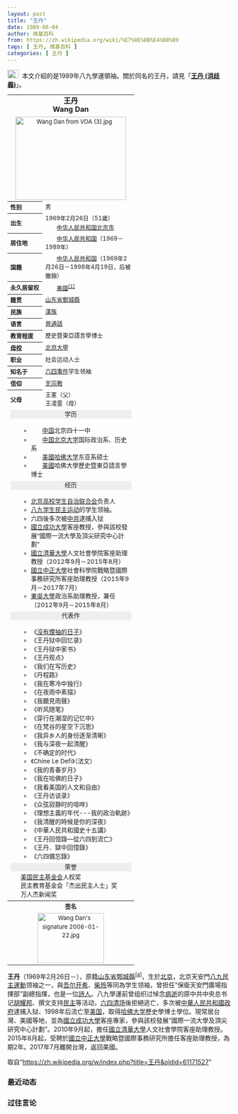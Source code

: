 ```yaml
---
layout: post
title: "王丹"
date: 1989-06-04
author: 维基百科
from: https://zh.wikipedia.org/wiki/%E7%8E%8B%E4%B8%B9
tags: [ 王丹, 维基百科 ]
categories: [ 王丹 ]
---
```

<div class="mw-parser-output"><div role="note" class="hatnote navigation-not-searchable"><a href="/wiki/Wikipedia:%E6%B6%88%E6%AD%A7%E4%B9%89" title="Wikipedia:消歧义"><img alt="Disambig gray.svg" src="//upload.wikimedia.org/wikipedia/commons/thumb/5/5f/Disambig_gray.svg/25px-Disambig_gray.svg.png" decoding="async" width="25" height="19" srcset="//upload.wikimedia.org/wikipedia/commons/thumb/5/5f/Disambig_gray.svg/38px-Disambig_gray.svg.png 1.5x, //upload.wikimedia.org/wikipedia/commons/thumb/5/5f/Disambig_gray.svg/50px-Disambig_gray.svg.png 2x" data-file-width="220" data-file-height="168"></a>&nbsp;&nbsp;本文介紹的是1989年八九學運領袖。關於同名的王丹，請見「<b><a href="/wiki/%E7%8E%8B%E4%B8%B9_(%E6%B6%88%E6%AD%A7%E7%BE%A9)" class="mw-disambig" title="王丹 (消歧義)">王丹 (消歧義)</a></b>」。</div>

<table class="infobox biography vcard" cellspacing="3" style="border-spacing:3px;width:22em;text-align:left;font-size:small;line-height:1.5em"><tbody><tr><th colspan="2" style="text-align:center;font-size:125%;font-weight:bold"><span class="fn">王丹<br>Wang Dan</span></th></tr><tr><td colspan="2" style="text-align:center"><a href="/wiki/File:Wang_Dan_from_VOA_(3).jpg" class="image"><img alt="Wang Dan from VOA (3).jpg" src="//upload.wikimedia.org/wikipedia/commons/thumb/6/6b/Wang_Dan_from_VOA_%283%29.jpg/250px-Wang_Dan_from_VOA_%283%29.jpg" decoding="async" width="250" height="188" srcset="//upload.wikimedia.org/wikipedia/commons/thumb/6/6b/Wang_Dan_from_VOA_%283%29.jpg/375px-Wang_Dan_from_VOA_%283%29.jpg 1.5x, //upload.wikimedia.org/wikipedia/commons/thumb/6/6b/Wang_Dan_from_VOA_%283%29.jpg/500px-Wang_Dan_from_VOA_%283%29.jpg 2x" data-file-width="4000" data-file-height="3000"></a></td></tr><tr><th scope="row" style="text-align:left;white-space: nowrap;;">性别</th><td style="">男</td></tr><tr><th scope="row" style="text-align:left;white-space: nowrap;;">出生</th><td style=""><span style="display:none"> (<span class="bday">1969-02-26</span>) </span>1969年2月26日<span class="noprint ForceAgeToShow">（<span class="currentage"></span>51歲）</span><br><span class="birthplace"><span class="flagicon"><img alt="" src="//upload.wikimedia.org/wikipedia/commons/thumb/f/fa/Flag_of_the_People%27s_Republic_of_China.svg/22px-Flag_of_the_People%27s_Republic_of_China.svg.png" decoding="async" width="22" height="15" class="thumbborder" srcset="//upload.wikimedia.org/wikipedia/commons/thumb/f/fa/Flag_of_the_People%27s_Republic_of_China.svg/33px-Flag_of_the_People%27s_Republic_of_China.svg.png 1.5x, //upload.wikimedia.org/wikipedia/commons/thumb/f/fa/Flag_of_the_People%27s_Republic_of_China.svg/44px-Flag_of_the_People%27s_Republic_of_China.svg.png 2x" data-file-width="900" data-file-height="600">&nbsp;</span><a href="/wiki/%E4%B8%AD%E5%8D%8E%E4%BA%BA%E6%B0%91%E5%85%B1%E5%92%8C%E5%9B%BD" title="中华人民共和国">中华人民共和国</a><a href="/wiki/%E5%8C%97%E4%BA%AC%E5%B8%82" title="北京市">北京市</a></span></td></tr><tr><th scope="row" style="text-align:left;white-space: nowrap;;">居住地</th><td class="label" style=""><span class="flagicon"><img alt="" src="//upload.wikimedia.org/wikipedia/commons/thumb/f/fa/Flag_of_the_People%27s_Republic_of_China.svg/22px-Flag_of_the_People%27s_Republic_of_China.svg.png" decoding="async" width="22" height="15" class="thumbborder" srcset="//upload.wikimedia.org/wikipedia/commons/thumb/f/fa/Flag_of_the_People%27s_Republic_of_China.svg/33px-Flag_of_the_People%27s_Republic_of_China.svg.png 1.5x, //upload.wikimedia.org/wikipedia/commons/thumb/f/fa/Flag_of_the_People%27s_Republic_of_China.svg/44px-Flag_of_the_People%27s_Republic_of_China.svg.png 2x" data-file-width="900" data-file-height="600">&nbsp;</span><a href="/wiki/%E4%B8%AD%E5%8D%8E%E4%BA%BA%E6%B0%91%E5%85%B1%E5%92%8C%E5%9B%BD" title="中华人民共和国">中华人民共和国</a>（1969－1989年）</td></tr><tr><th scope="row" style="text-align:left;white-space: nowrap;;">国籍</th><td class="category" style=""><span class="flagicon"><img alt="" src="//upload.wikimedia.org/wikipedia/commons/thumb/f/fa/Flag_of_the_People%27s_Republic_of_China.svg/22px-Flag_of_the_People%27s_Republic_of_China.svg.png" decoding="async" width="22" height="15" class="thumbborder" srcset="//upload.wikimedia.org/wikipedia/commons/thumb/f/fa/Flag_of_the_People%27s_Republic_of_China.svg/33px-Flag_of_the_People%27s_Republic_of_China.svg.png 1.5x, //upload.wikimedia.org/wikipedia/commons/thumb/f/fa/Flag_of_the_People%27s_Republic_of_China.svg/44px-Flag_of_the_People%27s_Republic_of_China.svg.png 2x" data-file-width="900" data-file-height="600">&nbsp;</span><a href="/wiki/%E4%B8%AD%E5%8D%8E%E4%BA%BA%E6%B0%91%E5%85%B1%E5%92%8C%E5%9B%BD" title="中华人民共和国">中华人民共和国</a>（1969年2月26日－1998年4月19日，后被撤銷）</td></tr><tr><th scope="row" style="text-align:left;white-space: nowrap;;">永久居留权</th><td style=""><span class="flagicon"><img alt="" src="//upload.wikimedia.org/wikipedia/commons/thumb/a/a4/Flag_of_the_United_States.svg/22px-Flag_of_the_United_States.svg.png" decoding="async" width="22" height="12" class="thumbborder" srcset="//upload.wikimedia.org/wikipedia/commons/thumb/a/a4/Flag_of_the_United_States.svg/33px-Flag_of_the_United_States.svg.png 1.5x, //upload.wikimedia.org/wikipedia/commons/thumb/a/a4/Flag_of_the_United_States.svg/44px-Flag_of_the_United_States.svg.png 2x" data-file-width="1235" data-file-height="650">&nbsp;</span><a href="/wiki/%E7%BE%8E%E5%9C%8B" class="mw-redirect" title="美國">美國</a><sup id="cite_ref-1" class="reference"><a href="#cite_note-1">[1]</a></sup></td></tr><tr><th scope="row" style="text-align:left;white-space: nowrap;;">籍贯</th><td style=""><a href="/wiki/%E5%B1%B1%E4%B8%9C%E7%9C%81" title="山东省">山东省</a><a href="/wiki/%E9%84%84%E5%9F%8E%E7%B8%A3" class="mw-redirect" title="鄄城縣">鄄城縣</a></td></tr><tr><th scope="row" style="text-align:left;white-space: nowrap;;">民族</th><td class="category" style=""><a href="/wiki/%E6%BC%A2%E6%97%8F" class="mw-redirect" title="漢族">漢族</a></td></tr><tr><th scope="row" style="text-align:left;white-space: nowrap;;">语言</th><td style=""><a href="/wiki/%E6%99%AE%E9%80%9A%E8%A9%B1" class="mw-redirect" title="普通話">普通話</a></td></tr><tr><th scope="row" style="text-align:left;white-space: nowrap;;">教育程度</th><td style="">歷史暨東亞語言學博士</td></tr><tr><th scope="row" style="text-align:left;white-space: nowrap;;"><a href="/wiki/%E6%AF%8D%E6%A0%A1" title="母校">母校</a></th><td style=""><a href="/wiki/%E5%8C%97%E4%BA%AC%E5%A4%A7%E5%AD%B8" class="mw-redirect" title="北京大學">北京大學</a></td></tr><tr><th scope="row" style="text-align:left;white-space: nowrap;;">职业</th><td class="role" style="">社会运动人士</td></tr><tr><th scope="row" style="text-align:left;white-space: nowrap;;">知名于</th><td style=""><a href="/wiki/%E5%85%AD%E5%9B%9B%E4%BA%8B%E4%BB%B6" title="六四事件">六四事件</a>学生领袖</td></tr><tr><th scope="row" style="text-align:left;white-space: nowrap;;">信仰</th><td class="category" style=""><a href="/wiki/%E6%97%A0%E5%AE%97%E6%95%99" title="无宗教">无宗教</a></td></tr><tr><th scope="row" style="text-align:left;white-space: nowrap;;">父母</th><td style="">王憲（父）<br>王凌雲（母）</td></tr><tr><td colspan="2" style="text-align:center;"><div class="NavFrame collapsed" style="border: none; padding: 0;">
<div class="NavHead" style="font-size: 105%; background-color: #eee;">学历</div>
<ul class="NavContent" style="list-style: none none; margin-left: 0; text-align: left; font-size: 105%; margin-top: 0; margin-bottom: 0; line-height: inherit;"><li style="line-height: inherit; margin: 0"><dl style="margin: 0; padding: 0.25em 0 0 0; border; none; text-align: left;">
<ul><li><span class="flagicon"><img alt="" src="//upload.wikimedia.org/wikipedia/commons/thumb/f/fa/Flag_of_the_People%27s_Republic_of_China.svg/22px-Flag_of_the_People%27s_Republic_of_China.svg.png" decoding="async" width="22" height="15" class="thumbborder" srcset="//upload.wikimedia.org/wikipedia/commons/thumb/f/fa/Flag_of_the_People%27s_Republic_of_China.svg/33px-Flag_of_the_People%27s_Republic_of_China.svg.png 1.5x, //upload.wikimedia.org/wikipedia/commons/thumb/f/fa/Flag_of_the_People%27s_Republic_of_China.svg/44px-Flag_of_the_People%27s_Republic_of_China.svg.png 2x" data-file-width="900" data-file-height="600">&nbsp;</span><a href="/wiki/%E4%B8%AD%E5%8D%8E%E4%BA%BA%E6%B0%91%E5%85%B1%E5%92%8C%E5%9B%BD" title="中华人民共和国">中国</a>北京四十一中</li>
<li><span class="flagicon"><img alt="" src="//upload.wikimedia.org/wikipedia/commons/thumb/f/fa/Flag_of_the_People%27s_Republic_of_China.svg/22px-Flag_of_the_People%27s_Republic_of_China.svg.png" decoding="async" width="22" height="15" class="thumbborder" srcset="//upload.wikimedia.org/wikipedia/commons/thumb/f/fa/Flag_of_the_People%27s_Republic_of_China.svg/33px-Flag_of_the_People%27s_Republic_of_China.svg.png 1.5x, //upload.wikimedia.org/wikipedia/commons/thumb/f/fa/Flag_of_the_People%27s_Republic_of_China.svg/44px-Flag_of_the_People%27s_Republic_of_China.svg.png 2x" data-file-width="900" data-file-height="600">&nbsp;</span><a href="/wiki/%E4%B8%AD%E5%8D%8E%E4%BA%BA%E6%B0%91%E5%85%B1%E5%92%8C%E5%9B%BD" title="中华人民共和国">中国</a><a href="/wiki/%E5%8C%97%E4%BA%AC%E5%A4%A7%E5%AD%A6" title="北京大学">北京大学</a>国际政治系、历史系</li>
<li><span class="flagicon"><img alt="" src="//upload.wikimedia.org/wikipedia/commons/thumb/a/a4/Flag_of_the_United_States.svg/22px-Flag_of_the_United_States.svg.png" decoding="async" width="22" height="12" class="thumbborder" srcset="//upload.wikimedia.org/wikipedia/commons/thumb/a/a4/Flag_of_the_United_States.svg/33px-Flag_of_the_United_States.svg.png 1.5x, //upload.wikimedia.org/wikipedia/commons/thumb/a/a4/Flag_of_the_United_States.svg/44px-Flag_of_the_United_States.svg.png 2x" data-file-width="1235" data-file-height="650">&nbsp;</span><a href="/wiki/%E7%BE%8E%E5%9C%8B" class="mw-redirect" title="美國">美國</a><a href="/wiki/%E5%93%88%E4%BD%9B%E5%A4%A7%E5%AD%A6" title="哈佛大学">哈佛大学</a>东亚系硕士</li>
<li><span class="flagicon"><img alt="" src="//upload.wikimedia.org/wikipedia/commons/thumb/a/a4/Flag_of_the_United_States.svg/22px-Flag_of_the_United_States.svg.png" decoding="async" width="22" height="12" class="thumbborder" srcset="//upload.wikimedia.org/wikipedia/commons/thumb/a/a4/Flag_of_the_United_States.svg/33px-Flag_of_the_United_States.svg.png 1.5x, //upload.wikimedia.org/wikipedia/commons/thumb/a/a4/Flag_of_the_United_States.svg/44px-Flag_of_the_United_States.svg.png 2x" data-file-width="1235" data-file-height="650">&nbsp;</span><a href="/wiki/%E7%BE%8E%E5%9C%8B" class="mw-redirect" title="美國">美國</a>哈佛大學歷史暨東亞語言學博士</li></ul>
</dl></li></ul>
</div></td></tr><tr><td colspan="2" style="text-align:center;"><div class="NavFrame collapsed" style="border: none; padding: 0;">
<div class="NavHead" style="font-size: 105%; background-color: #eee;">经历</div>
<ul class="NavContent" style="list-style: none none; margin-left: 0; text-align: left; font-size: 105%; margin-top: 0; margin-bottom: 0; line-height: inherit;"><li style="line-height: inherit; margin: 0"><dl style="margin: 0; padding: 0.25em 0 0 0; border; none; text-align: left;">
<ul><li><a href="/wiki/%E5%8C%97%E4%BA%AC%E9%AB%98%E6%A0%A1%E5%AD%A6%E7%94%9F%E8%87%AA%E6%B2%BB%E8%81%94%E5%90%88%E4%BC%9A" title="北京高校学生自治联合会">北京高校学生自治联合会</a>负责人</li>
<li><a href="/wiki/%E5%85%AB%E4%B9%9D%E5%AD%A6%E7%94%9F%E6%B0%91%E4%B8%BB%E8%BF%90%E5%8A%A8" class="mw-redirect" title="八九学生民主运动">八九学生民主运动</a>的学生领袖。</li>
<li>六四後多次被<a href="/wiki/%E4%B8%AD%E8%8F%AF%E4%BA%BA%E6%B0%91%E5%85%B1%E5%92%8C%E5%9C%8B%E6%94%BF%E5%BA%9C" title="中華人民共和國政府">中共</a>逮捕入狱</li>
<li><a href="/wiki/%E5%9C%8B%E7%AB%8B%E6%88%90%E5%8A%9F%E5%A4%A7%E5%AD%B8" title="國立成功大學">國立成功大學</a>客座教授，參與該校發展“國際一流大學及頂尖研究中心計劃”</li>
<li><a href="/wiki/%E5%9C%8B%E7%AB%8B%E6%B8%85%E8%8F%AF%E5%A4%A7%E5%AD%B8" title="國立清華大學">國立清華大學</a>人文社會學院客座助理教授（2012年9月－2015年8月）</li>
<li><a href="/wiki/%E5%9C%8B%E7%AB%8B%E4%B8%AD%E6%AD%A3%E5%A4%A7%E5%AD%B8" title="國立中正大學">國立中正大學</a>社會科學院戰略暨國際事務研究所客座助理教授（2015年9月－2017年7月）</li>
<li><a href="/wiki/%E6%9D%B1%E5%90%B3%E5%A4%A7%E5%AD%B8_(%E5%8F%B0%E7%81%A3)" class="mw-redirect" title="東吳大學 (台灣)">東吳大學</a>政治系助理教授，兼任（2012年9月－2015年8月）</li></ul>
</dl></li></ul>
</div></td></tr><tr><td colspan="2" style="text-align:center;"><div class="NavFrame collapsed" style="border: none; padding: 0;">
<div class="NavHead" style="font-size: 105%; background-color: #eee;">代表作</div>
<ul class="NavContent" style="list-style: none none; margin-left: 0; text-align: left; font-size: 105%; margin-top: 0; margin-bottom: 0; line-height: inherit;"><li style="line-height: inherit; margin: 0"><dl style="margin: 0; padding: 0.25em 0 0 0; border; none; text-align: left;">
<ul><li>《<a href="/wiki/%E6%B2%A1%E6%9C%89%E7%83%9F%E6%8A%BD%E7%9A%84%E6%97%A5%E5%AD%90" title="没有烟抽的日子">沒有煙抽的日子</a>》</li>
<li>《王丹狱中回忆录》</li>
<li>《王丹狱中家书》</li>
<li>《王丹观点》</li>
<li>《我们在写历史》</li>
<li>《丹程路》</li>
<li>《我在寒冷中独行》</li>
<li>《在夜雨中素描》</li>
<li>《我聽見雨聲》</li>
<li>《听风随笔》</li>
<li>《穿行在潮湿的记忆中》</li>
<li>《在梵谷的星空下沉思》</li>
<li>《我异乡人的身份逐渐清晰》</li>
<li>《我与深夜一起清醒》</li>
<li>《不确定的时代》</li>
<li>《Chine Le Defi》（法文）</li>
<li>《我的青春岁月》</li>
<li>《我在哈佛的日子》</li>
<li>《我看美国的人文和自由》</li>
<li>《王丹访谈录》</li>
<li>《众弦寂静时的喧哗》</li>
<li>《理想主義的年代---我的政治軌跡》</li>
<li>《我清醒的時候是你的深夜》</li>
<li>《中華人民共和國史十五講》</li>
<li>《王丹回憶錄—從六四到流亡》</li>
<li>《王丹．獄中回憶錄》</li>
<li>《六四備忘錄》</li></ul>
</dl></li></ul>
</div></td></tr><tr><td colspan="2" style="text-align:center;"><div class="NavFrame collapsed" style="border: none; padding: 0;">
<div class="NavHead" style="font-size: 105%; background-color: #eee;">荣誉</div>
<ul class="NavContent" style="list-style: none none; margin-left: 0; text-align: left; font-size: 105%; margin-top: 0; margin-bottom: 0; line-height: inherit;"><li style="line-height: inherit; margin: 0"><dl style="margin: 0; padding: 0.25em 0 0 0; border; none; text-align: left;">
<a href="/wiki/%E7%BE%8E%E5%9B%BD%E6%B0%91%E4%B8%BB%E5%9F%BA%E9%87%91%E4%BC%9A" class="mw-redirect" title="美国民主基金会">美国民主基金会</a>人权奖<br>民主教育基金会「杰出民主人士」奖<br>万人杰新闻奖
</dl></li></ul>
</div></td></tr><tr><th colspan="2" style="text-align:center;">签名</th></tr><tr><td colspan="2" style="text-align:center;"><a href="/wiki/File:Wang_Dan%27s_signature_2006-01-22.jpg" class="image"><img alt="Wang Dan's signature 2006-01-22.jpg" src="//upload.wikimedia.org/wikipedia/commons/thumb/d/d0/Wang_Dan%27s_signature_2006-01-22.jpg/150px-Wang_Dan%27s_signature_2006-01-22.jpg" decoding="async" width="150" height="113" srcset="//upload.wikimedia.org/wikipedia/commons/thumb/d/d0/Wang_Dan%27s_signature_2006-01-22.jpg/225px-Wang_Dan%27s_signature_2006-01-22.jpg 1.5x, //upload.wikimedia.org/wikipedia/commons/thumb/d/d0/Wang_Dan%27s_signature_2006-01-22.jpg/300px-Wang_Dan%27s_signature_2006-01-22.jpg 2x" data-file-width="1106" data-file-height="830"></a></td></tr></tbody></table>
<p><b>王丹</b>（1969年2月26日<span class="useeditintro" title="Template:BLP editintro">－</span>），原籍<a href="/wiki/%E5%B1%B1%E4%B8%9C%E7%9C%81" title="山东省">山东省</a><a href="/wiki/%E9%84%84%E5%9F%8E%E7%B8%A3" class="mw-redirect" title="鄄城縣">鄄城縣</a><sup id="cite_ref-2" class="reference"><a href="#cite_note-2">[a]</a></sup>，生於<a href="/wiki/%E5%8C%97%E4%BA%AC" class="mw-redirect" title="北京">北京</a>，北京天安門<a href="/wiki/%E5%85%AD%E5%9B%9B%E4%BA%8B%E4%BB%B6" title="六四事件">八九民主運動</a>领袖之一，與<a href="/wiki/%E5%90%BE%E5%B0%94%E5%BC%80%E5%B8%8C" class="mw-redirect" title="吾尔开希">吾尔开希</a>、<a href="/wiki/%E6%9F%B4%E7%8E%B2" title="柴玲">柴玲</a>等同為学生领袖，曾担任“保衛天安門廣場指揮部”副總指揮，也是一位<a href="/wiki/%E8%A9%A9%E4%BA%BA" class="mw-redirect" title="詩人">詩人</a>。八九學運前曾组织过悼念<a href="/wiki/%E8%83%A1%E8%80%80%E9%82%A6%E4%B9%8B%E6%AD%BB" title="胡耀邦之死">病逝</a>的原中共中央总书记<a href="/wiki/%E8%83%A1%E8%80%80%E9%82%A6" title="胡耀邦">胡耀邦</a>、撰文支持<a href="/wiki/%E6%B0%91%E4%B8%BB" title="民主">民主</a>等活动，<a href="/wiki/%E5%85%AD%E5%9B%9B%E6%B8%85%E5%9C%BA" title="六四清场">六四清场</a>後拒絕逃亡，多次被<a href="/wiki/%E4%B8%AD%E8%8F%AF%E4%BA%BA%E6%B0%91%E5%85%B1%E5%92%8C%E5%9C%8B%E6%94%BF%E5%BA%9C" title="中華人民共和國政府">中華人民共和國政府</a>逮捕入狱、1998年后流亡至<a href="/wiki/%E7%BE%8E%E5%9B%BD" title="美国">美国</a>，取得<a href="/wiki/%E5%93%88%E4%BD%9B%E5%A4%A7%E5%AD%A6" title="哈佛大学">哈佛大学</a>歷史學博士學位。現常居台灣、美國等地，並為<a href="/wiki/%E5%9C%8B%E7%AB%8B%E6%88%90%E5%8A%9F%E5%A4%A7%E5%AD%B8" title="國立成功大學">國立成功大學</a>客座專家，參與該校發展“國際一流大學及頂尖研究中心計劃”。2010年9月起，擔任<a href="/wiki/%E5%9C%8B%E7%AB%8B%E6%B8%85%E8%8F%AF%E5%A4%A7%E5%AD%B8" title="國立清華大學">國立清華大學</a>人文社會學院客座助理教授。2015年8月起，受聘於<a href="/wiki/%E5%9C%8B%E7%AB%8B%E4%B8%AD%E6%AD%A3%E5%A4%A7%E5%AD%B8" title="國立中正大學">國立中正大學</a>戰略暨國際事務研究所擔任客座助理教授，為期2年。2017年7月離開台灣，返回美國。
</p>
</div><noscript><img src="//zh.wikipedia.org/wiki/Special:CentralAutoLogin/start?type=1x1" alt="" title="" width="1" height="1" style="border: none; position: absolute;"></noscript>
<div class="printfooter">取自“<a dir="ltr" href="https://zh.wikipedia.org/w/index.php?title=王丹&amp;oldid=61171527">https://zh.wikipedia.org/w/index.php?title=王丹&amp;oldid=61171527</a>”</div><div id="recent-news"><h3>最近动态</h3><ul></ul></div><div id="open-opinion"><h3>过往言论</h3><ul></ul></div>